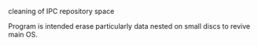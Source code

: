 cleaning of IPC repository space

Program is intended erase particularly data nested on small discs to revive main OS.
